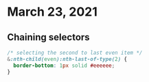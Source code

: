 # March 23, 2021

## Chaining selectors
```css
/* selecting the second to last even item */
&:nth-child(even):nth-last-of-type(2) {
  border-bottom: 1px solid #eeeeee;
}
```
